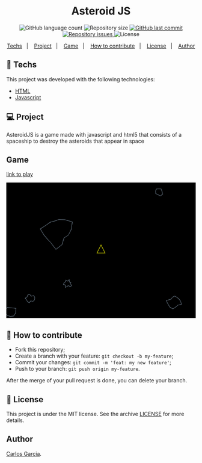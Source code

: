 
<h1 align="center">
    Asteroid JS
</h1>
<p align="center">
  <img alt="GitHub language count" src="https://img.shields.io/github/languages/count/CarlCr/AsteroidJS">

  <img alt="Repository size" src="https://img.shields.io/github/repo-size/CarlCr/AsteroidJS">
  
  <a href="https://github.com/CarlCr/AsteroidJS/commits/master">
    <img alt="GitHub last commit" src="https://img.shields.io/github/last-commit/CarlCr/AsteroidJS">
  </a>

  <a href="https://github.com/CarlCr/AsteroidJS/issues">
    <img alt="Repository issues" src="https://img.shields.io/github/issues/CarlCr/AsteroidJS">
  </a>

  <img alt="License" src="https://img.shields.io/badge/license-MIT-brightgreen">
</p>

<p align="center">
  <a href="#rocket-techs">Techs</a>&nbsp;&nbsp;&nbsp;|&nbsp;&nbsp;&nbsp;
  <a href="#-project">Project</a>&nbsp;&nbsp;&nbsp;|&nbsp;&nbsp;&nbsp;
  <a href="#-game">Game</a>&nbsp;&nbsp;&nbsp;|&nbsp;&nbsp;&nbsp;
  <a href="#-how-to-contribute">How to contribute</a>&nbsp;&nbsp;&nbsp;|&nbsp;&nbsp;&nbsp;
  <a href="#memo-license">License</a>&nbsp;&nbsp;&nbsp;|&nbsp;&nbsp;&nbsp;
  <a href="#-author">Author</a>
</p>

## :rocket: Techs

This project was developed with the following technologies:

- [HTML](https://www.w3schools.com/html/)
- [Javascript](https://www.javascript.com)

## 💻 Project

AsteroidJS is a game made with javascript and html5 that consists of a spaceship to destroy the asteroids that appear in space

## Game

[link to play](https://asteroidjs.netlify.com/)


![Game](download.png)

## 🤔 How to contribute

- Fork this repository;
- Create a branch with your feature: `git checkout -b my-feature`;
- Commit your changes: `git commit -m 'feat: my new feature'`;
- Push to your branch: `git push origin my-feature`.

After the merge of your pull request is done, you can delete your branch.

## :memo: License

This project is under the MIT license. See the archive [LICENSE](LICENSE.md) for more details.

## Author

[Carlos Garcia](https://github.com/CarlCr).
